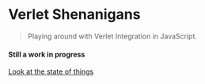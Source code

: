 # Verlet Shenanigans

> Playing around with Verlet Integration in JavaScript.

#### Still a work in progress

[Look at the state of things](http://afram.github.io/verlet-shenanigans)